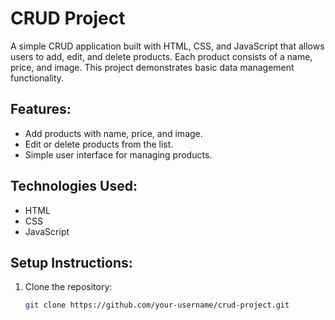 # CRUD Project

A simple CRUD application built with HTML, CSS, and JavaScript that allows users to add, edit, and delete products. Each product consists of a name, price, and image. This project demonstrates basic data management functionality.

## Features:
- Add products with name, price, and image.
- Edit or delete products from the list.
- Simple user interface for managing products.

## Technologies Used:
- HTML
- CSS
- JavaScript

## Setup Instructions:
1. Clone the repository:
   ```bash
   git clone https://github.com/your-username/crud-project.git
